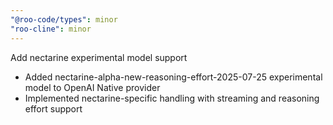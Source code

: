 ```yaml
---
"@roo-code/types": minor
"roo-cline": minor
---
```


Add nectarine experimental model support

- Added nectarine-alpha-new-reasoning-effort-2025-07-25 experimental model to OpenAI Native provider
- Implemented nectarine-specific handling with streaming and reasoning effort support
